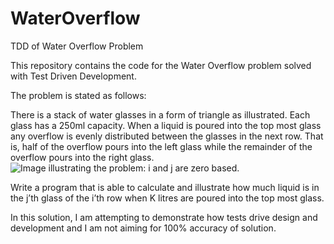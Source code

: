 # WaterOverflow
TDD of Water Overflow Problem

This repository contains the code for the Water Overflow problem solved with Test Driven Development.

The problem is stated as follows:

There is a stack of water glasses in a form of triangle as illustrated. Each glass has a 250ml capacity. When a liquid is poured into the top most glass any overflow is evenly distributed between the glasses in the next row. That is, half of the overflow pours into the left glass while the remainder of the overflow pours into the right glass. ![Image illustrating the problem: i and j are zero based.](http://techieme.in/wp-content/uploads/wineproblem1.png)

Write a program that is able to calculate and illustrate how much liquid is in the j’th glass of the i’th row when K litres are poured into the top most glass.

In this solution, I am attempting to demonstrate how tests drive design and development and I am not aiming for 100% accuracy of solution.
